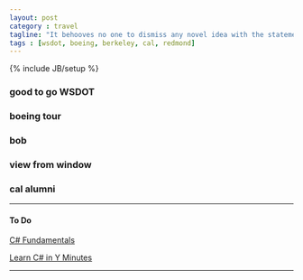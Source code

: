 ```yaml
---
layout: post
category : travel
tagline: "It behooves no one to dismiss any novel idea with the statement that 'it can't be done.' - Bill Boeing"
tags : [wsdot, boeing, berkeley, cal, redmond]
---
```

{% include JB/setup %}

### good to go WSDOT

### boeing tour

### bob

### view from window

### cal alumni



---

#### To Do

[C# Fundamentals](https://mva.microsoft.com/en-US/training-courses/c-fundamentals-for-absolute-beginners-16169?l=Lvld4EQIC_2706218949)


[Learn C# in Y Minutes](https://learnxinyminutes.com/docs/csharp/)

---
